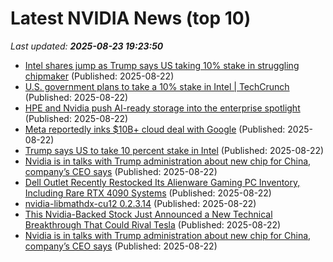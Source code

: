 # Latest NVIDIA News (top 10)
_Last updated: **2025-08-23 19:23:50**_

- [Intel shares jump as Trump says US taking 10% stake in struggling chipmaker](https://nypost.com/2025/08/22/business/intel-shares-jump-as-trump-says-us-taking-a-10-stake-in-struggling-chipmaker/) (Published: 2025-08-22)
- [U.S. government plans to take a 10% stake in Intel | TechCrunch](https://techcrunch.com/2025/08/22/u-s-government-plans-to-take-a-10-stake-in-intel/) (Published: 2025-08-22)
- [HPE and Nvidia push AI-ready storage into the enterprise spotlight](https://siliconangle.com/2025/08/22/hpe-nvdia-partnership-ai-enterprise-storage-futureofdataplatforms/) (Published: 2025-08-22)
- [Meta reportedly inks $10B+ cloud deal with Google](https://siliconangle.com/2025/08/22/meta-reportedly-inks-10b-cloud-deal-google/) (Published: 2025-08-22)
- [Trump says US to take 10 percent stake in Intel](https://www.aljazeera.com/economy/2025/8/22/trump-says-us-to-take-10-percent-stake-in-intel) (Published: 2025-08-22)
- [Nvidia is in talks with Trump administration about new chip for China, company’s CEO says](https://biztoc.com/x/10b2975b4c019dcc) (Published: 2025-08-22)
- [Dell Outlet Recently Restocked Its Alienware Gaming PC Inventory, Including Rare RTX 4090 Systems](https://www.ign.com/articles/dell-outlet-recently-restocked-its-alienware-gaming-pc-inventory-including-rare-rtx-4090-systems) (Published: 2025-08-22)
- [nvidia-libmathdx-cu12 0.2.3.14](https://pypi.org/project/nvidia-libmathdx-cu12/0.2.3.14/) (Published: 2025-08-22)
- [This Nvidia-Backed Stock Just Announced a New Technical Breakthrough That Could Rival Tesla](https://biztoc.com/x/e60d94a6372d1288) (Published: 2025-08-22)
- [Nvidia is in talks with Trump administration about new chip for China, company’s CEO says](https://www.pbs.org/newshour/economy/nvidia-is-in-talks-with-trump-administration-about-new-chip-for-china-companys-ceo-says) (Published: 2025-08-22)
